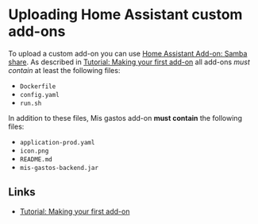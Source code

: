 # Uploading Home Assistant custom add-ons 

To upload a custom add-on you can use [Home Assistant Add-on: Samba share](https://github.com/home-assistant/addons/tree/master/samba). As described in [Tutorial: Making your first add-on](https://developers.home-assistant.io/docs/add-ons/tutorial) all add-ons *must contain* at least the following files:

- `Dockerfile`
- `config.yaml`
- `run.sh`

In addition to these files, Mis gastos add-on **must contain** the following files:

- `application-prod.yaml`
- `icon.png`
- `README.md`
- `mis-gastos-backend.jar`

## Links

- [Tutorial: Making your first add-on](https://developers.home-assistant.io/docs/add-ons/tutorial)